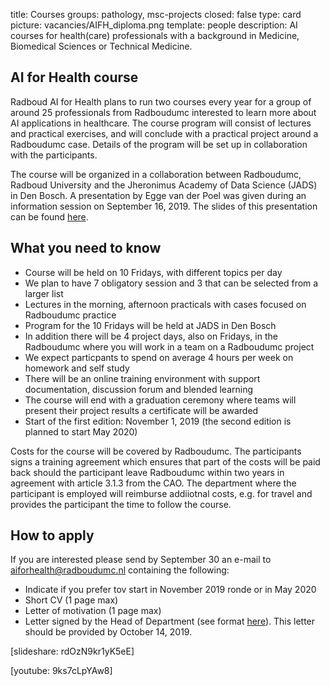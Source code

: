 title: Courses 
groups: pathology, msc-projects
closed: false
type: card
picture: vacancies/AIFH_diploma.png
template: people
description: AI courses for health(care) professionals with a background in Medicine, Biomedical Sciences or Technical Medicine. 

## AI for Health course
Radboud AI for Health plans to run two courses every year for a group of around 25 professionals from Radboudumc interested to learn more about AI applications in healthcare. The course program will consist of lectures and practical exercises, and will conclude with a practical project around a Radboudumc case. Details of the program will be set up in collaboration with the participants. 

The course will be organized in a collaboration between Radboudumc, Radboud University and the Jheronimus Academy of Data Science (JADS) in Den Bosch. A presentation by Egge van der Poel was given during an information session on September 16, 2019. The slides of this presentation can be found [here](https://drive.google.com/open?id=1nnYpNSdr10E3Zm7IiV78UFj239eIV4Yx). 

## What you need to know
* Course will be held on 10 Fridays, with different topics per day
* We plan to have 7 obligatory session and 3 that can be selected from a larger list
* Lectures in the morning, afternoon practicals with cases focused on Radboudumc practice
* Program for the 10 Fridays will be held at JADS in Den Bosch
* In addition there will be 4 project days, also on Fridays, in the Radboudumc where you will work in a team on a Radboudumc project
* We expect particpants to spend on average 4 hours per week on homework and self study
* There will be an online training environment with support documentation, discussion forum and blended learning
* The course will end with a graduation ceremony where teams will present their project results a certificate will be awarded
* Start of the first edition: November 1, 2019 (the second edition is planned to start May 2020)

Costs for the course will be covered by Radboudumc. The participants signs a training agreement which ensures that part of the costs will be paid back should the participant leave Radboudumc within two years in agreement with article 3.1.3 from the CAO. The department where the participant is employed will reimburse addiiotnal costs, e.g. for travel and provides the participant the time to follow the course. 

## How to apply
If you are interested please send by September 30 an e-mail to aiforhealth@radboudumc.nl containing the following:

* Indicate if you prefer tov start in November 2019 ronde or in May 2020
* Short CV (1 page max)
* Letter of motivation (1 page max)
* Letter signed by the Head of Department (see format [here](https://drive.google.com/open?id=12offpKFf96nYvPrRlL4JpgnlChwxzcfF)). This letter should be provided by October 14, 2019.

[slideshare: rdOzN9kr1yK5eE]

[youtube: 9ks7cLpYAw8]


